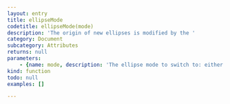```yaml
---
layout: entry
title: ellipseMode
codetitle: ellipseMode(mode)
description: 'The origin of new ellipses is modified by the '
category: Document
subcategory: Attributes
returns: null
parameters:
    - {name: mode, description: 'The ellipse mode to switch to: either CENTER, RADIUS, CORNER, or CORNERS.', optional: false, type: [String]}
kind: function
todo: null
examples: []

---
```

